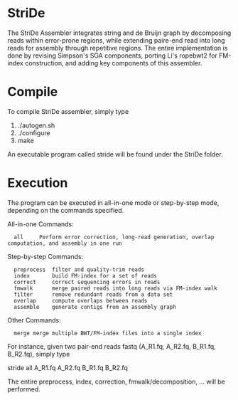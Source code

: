 # StriDe
The StriDe Assembler integrates string and de Bruijn graph by decomposing reads within error-prone regions, while extending paire-end read into long reads for assembly through repetitive regions. The entire implementation is done by revising Simpson's SGA components, porting Li's ropebwt2 for FM-index construction, and adding key components of this assembler. 

# Compile
To compile StriDe assembler, simply type 
1. ./autogen.sh 
2. ./configure
3. make

An executable program called stride will be found under the StriDe folder.

# Execution
The program can be executed in all-in-one mode or step-by-step mode, depending on the commands specified.

All-in-one Commands:

      all	  Perform error correction, long-read generation, overlap computation, and assembly in one run

Step-by-step Commands:

      preprocess  filter and quality-trim reads
      index       build FM-index for a set of reads
      correct     correct sequencing errors in reads 
      fmwalk      merge paired reads into long reads via FM-index walk
      filter      remove redundant reads from a data set
      overlap     compute overlaps between reads
      assemble    generate contigs from an assembly graph

Other Commands:

      merge	merge multiple BWT/FM-index files into a single index

For instance, given two pair-end reads fastq (A_R1.fq, A_R2.fq, B_R1.fq, B_R2.fq), simply type

stride all A_R1.fq A_R2.fq B_R1.fq B_R2.fq

The entire preprocess, index, correction, fmwalk/decomposition, ... will be performed.

